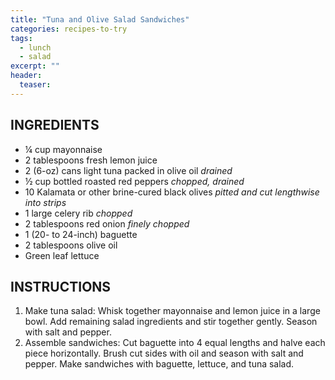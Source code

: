 ```yaml
---
title: "Tuna and Olive Salad Sandwiches"
categories: recipes-to-try
tags: 
  - lunch
  - salad
excerpt: ""
header:
  teaser: 
---
```


## INGREDIENTS
* ¼ cup mayonnaise
* 2 tablespoons fresh lemon juice
* 2 (6-oz) cans light tuna packed in olive oil *drained*
* ½ cup bottled roasted red peppers *chopped, drained*
* 10 Kalamata or other brine-cured black olives *pitted and cut lengthwise into strips*
* 1 large celery rib *chopped*
* 2 tablespoons red onion *finely chopped*
* 1 (20- to 24-inch) baguette
* 2 tablespoons olive oil
* Green leaf lettuce

## INSTRUCTIONS
1. Make tuna salad: Whisk together mayonnaise and lemon juice in a large bowl. Add remaining salad ingredients and stir together gently. Season with salt and pepper.
2. Assemble sandwiches: Cut baguette into 4 equal lengths and halve each piece horizontally. Brush cut sides with oil and season with salt and pepper. Make sandwiches with baguette, lettuce, and tuna salad.
